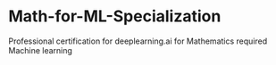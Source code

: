 # Math-for-ML-Specialization
Professional certification for deeplearning.ai for Mathematics required Machine learning
